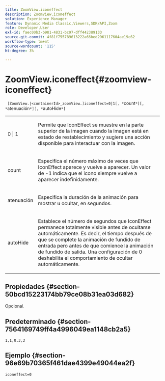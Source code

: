 ```yaml
---
title: ZoomView.iconeffect
description: ZoomView.iconeffect
solution: Experience Manager
feature: Dynamic Media Classic,Viewers,SDK/API,Zoom
role: Developer,User
exl-id: faec00b3-b981-4831-bc97-dff442389133
source-git-commit: 4f81f755789613222a66bed2961117604ae19e62
workflow-type: tm+mt
source-wordcount: '115'
ht-degree: 3%

---
```


# ZoomView.iconeffect{#zoomview-iconeffect}

` [ZoomView.|<containerId>_zoomView.]iconeffect=0|1[, *`count`*][, *`atenuación`*][, *`autoHide`*]`

<table id="table_6CAA904E976A41BD994D8926F46F0BAF"> 
 <tbody> 
  <tr> 
   <td colname="col1"> <p> <span class="codeph"> 0 | 1</span> </p> </td> 
   <td colname="col2"> <p> Permite que IconEffect se muestre en la parte superior de la imagen cuando la imagen está en estado de restablecimiento y sugiere una acción disponible para interactuar con la imagen. </p> </td> 
  </tr> 
  <tr> 
   <td colname="col1"> <p> <span class="codeph"> <span class="varname"> count</span> </span> </p> </td> 
   <td colname="col2"> <p> Especifica el número máximo de veces que IconEffect aparece y vuelve a aparecer. Un valor de <span class="codeph"> -1</span> indica que el icono siempre vuelve a aparecer indefinidamente. </p> </td> 
  </tr> 
  <tr> 
   <td colname="col1"> <p> <span class="codeph"> <span class="varname"> atenuación</span> </span> </p> </td> 
   <td colname="col2"> <p>Especifica la duración de la animación para mostrar u ocultar, en segundos. </p> </td> 
  </tr> 
  <tr> 
   <td colname="col1"> <p> <span class="codeph"> <span class="varname"> autoHide</span> </span> </p> </td> 
   <td colname="col2"> <p>Establece el número de segundos que IconEffect permanece totalmente visible antes de ocultarse automáticamente. Es decir, el tiempo después de que se complete la animación de fundido de entrada pero antes de que comience la animación de fundido de salida. Una configuración de <span class="codeph"> 0</span> deshabilita el comportamiento de ocultar automáticamente. </p> </td> 
  </tr> 
 </tbody> 
</table>

## Propiedades {#section-50bcd15223174bb79ce08b31ea03d682}

Opcional.

## Predeterminado {#section-7564169749ff4a4996049ea1148cb2a5}

`1,1,0.3,3`

## Ejemplo {#section-96e69b70365f461dae4399e49044ea2f}

`iconeffect=0`
